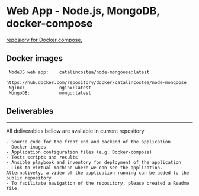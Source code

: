 # Web App - Node.js, MongoDB, docker-compose


[reposiory for Docker compose,](https://github.com/catalincostea/node-mongodb-pipeline) 



## Docker images
```
 NodeJS web app:    catalincostea/node-mongoose:latest
                    https://hub.docker.com/repository/docker/catalincostea/node-mongoose
 Nginx:             nginx:latest
 MongoDB:           mongo:latest
```


## Deliverables
---------
All deliverables bellow are available in current repository
```
- Source code for the front end and backend of the application
- Docker images
- Application configuration files (e.g. Docker-compose)
- Tests scripts and results
- Ansible playbook and inventory for deployment of the application
- Link to virtual machine where we can see the application. Alternatively, a video of the application running can be added to the public repository
- To facilitate navigation of the repository, please created a Readme file.
```

